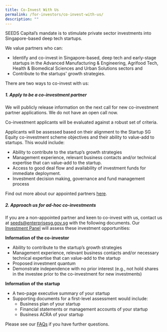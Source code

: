 ```yaml
---
title: Co-Invest With Us
permalink: /for-investors/co-invest-with-us/
description: ""
---
```

SEEDS Capital’s mandate is to stimulate private sector investments into Singapore-based deep tech startups. 

We value partners who can:
* Identify and co-invest in Singapore-based, deep tech and early-stage startups in the Advanced Manufacturing & Engineering, Agrifood Tech, Health & Biomedical Sciences and Urban Solutions sectors and
* Contribute to the startups' growth strategies.

There are two ways to co-invest with us: 

##### **1. Apply to be a co-investment partner**

We will publicly release information on the next call for new co-investment partner applications. We do not have an open call now.

Co-investment applicants will be evaluated against a robust set of criteria.

Applicants will be assessed based on their alignment to the Startup SG Equity co-investment scheme objectives and their ability to value-add to startups. This would include: 
* Ability to contribute to the startup’s growth strategies 
* Management experience, relevant business contacts and/or technical expertise that can value-add to the startup. 
* Access to good deal flow and availability of investment funds for immediate deployment.  
* Investment decision making, governance and fund management process 


Find out more about our appointed partners [here](/for-startups/co-investment-partners/all-partners/).

##### **2. Approach us for ad-hoc co-investments**

If you are a non-appointed partner and keen to co-invest with us, contact us at [seeds@enterprisesg.gov.sg](mailto:seeds@enterprisesg.gov.sg) with the following documents. Our [Investment Panel](/about-us/investment-panel/) will assess these investment opportunities:

**Information of the co-investor**
* Ability to contribute to the startup’s growth strategies
* Management experience, relevant business contacts and/or necessary technical expertise that can value-add to the startup
* Proposed investment quantum
* Demonstrate independence with no prior interest (e.g., not hold shares in the investee prior to the co-investment for new investments)

**Information of the startup**
* A two-page executive summary of your startup
* Supporting documents for a first-level assessment would include:
	* Business plan of your startup
	* Financial statements or management accounts of your startup
	* Business ACRA of your startup


Please see our [FAQs](/about-us/faqs) if you have further questions.